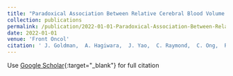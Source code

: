 ```yaml
---
title: "Paradoxical Association Between Relative Cerebral Blood Volume Dynamics Following Chemoradiation and Increased Progression-Free Survival in Newly Diagnosed IDH Wild-Type MGMT Promoter Methylated Glioblastoma With Measurable Disease"
collection: publications
permalink: /publication/2022-01-01-Paradoxical-Association-Between-Relative-Cerebral-Blood-Volume-Dynamics-Following-Chemoradiation-and-Increased-Progression-Free-Survival-in-Newly-Diagnosed-IDH-Wild-Type-MGMT-Promoter-Methylated-Glioblastoma-With-Measurable-Disease
date: 2022-01-01
venue: 'Front Oncol'
citation: ' J. Goldman,  A. Hagiwara,  J. Yao,  C. Raymond,  C. Ong,  R. Bakhti,  E. Kwon,  M. Farhat,  C. Torres,  L. Erickson,  B. Curl,  M. Lee,  W. Pope,  N. Salamon,  P. Nghiemphu,  M. Ji,  B. Eldred,  L. Liau,  A. Lai,  T. Cloughesy,  C. Chung,  B. Ellingson, &quot;Paradoxical Association Between Relative Cerebral Blood Volume Dynamics Following Chemoradiation and Increased Progression-Free Survival in Newly Diagnosed IDH Wild-Type MGMT Promoter Methylated Glioblastoma With Measurable Disease.&quot; Front Oncol, 2022.'
---
```

Use [Google Scholar](https://scholar.google.com/scholar?q=Paradoxical+Association+Between+Relative+Cerebral+Blood+Volume+Dynamics+Following+Chemoradiation+and+Increased+Progression+Free+Survival+in+Newly+Diagnosed+IDH+Wild+Type+MGMT+Promoter+Methylated+Glioblastoma+With+Measurable+Disease){:target="_blank"} for full citation